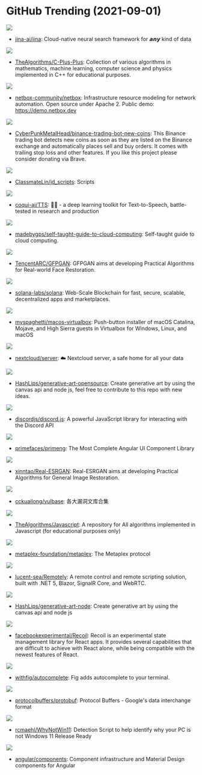 # GitHub Trending (2021-09-01)

![](https://img.shields.io/badge/Python-New%20318-green?style=flat-square&logo=appveyor)
- [jina-ai/jina](https://github.com/jina-ai/jina): Cloud-native neural search framework for 𝙖𝙣𝙮 kind of data

![](https://img.shields.io/badge/C%2B%2B-New%20123-green?style=flat-square&logo=appveyor)
- [TheAlgorithms/C-Plus-Plus](https://github.com/TheAlgorithms/C-Plus-Plus): Collection of various algorithms in mathematics, machine learning, computer science and physics implemented in C++ for educational purposes.

![](https://img.shields.io/badge/Python-New%2078-green?style=flat-square&logo=appveyor)
- [netbox-community/netbox](https://github.com/netbox-community/netbox): Infrastructure resource modeling for network automation. Open source under Apache 2. Public demo: https://demo.netbox.dev

![](https://img.shields.io/badge/Python-New%2092-green?style=flat-square&logo=appveyor)
- [CyberPunkMetalHead/binance-trading-bot-new-coins](https://github.com/CyberPunkMetalHead/binance-trading-bot-new-coins): This Binance trading bot detects new coins as soon as they are listed on the Binance exchange and automatically places sell and buy orders. It comes with trailing stop loss and other features. If you like this project please consider donating via Brave.

![](https://img.shields.io/badge/Python-New%2080-green?style=flat-square&logo=appveyor)
- [ClassmateLin/jd_scripts](https://github.com/ClassmateLin/jd_scripts): Scripts

![](https://img.shields.io/badge/Jupyter%20Notebook-New%2085-green?style=flat-square&logo=appveyor)
- [coqui-ai/TTS](https://github.com/coqui-ai/TTS): 🐸💬 - a deep learning toolkit for Text-to-Speech, battle-tested in research and production

![](https://img.shields.io/badge/none-New%2087-green?style=flat-square&logo=appveyor)
- [madebygps/self-taught-guide-to-cloud-computing](https://github.com/madebygps/self-taught-guide-to-cloud-computing): Self-taught guide to cloud computing.

![](https://img.shields.io/badge/Python-New%20355-green?style=flat-square&logo=appveyor)
- [TencentARC/GFPGAN](https://github.com/TencentARC/GFPGAN): GFPGAN aims at developing Practical Algorithms for Real-world Face Restoration.

![](https://img.shields.io/badge/Rust-New%2059-green?style=flat-square&logo=appveyor)
- [solana-labs/solana](https://github.com/solana-labs/solana): Web-Scale Blockchain for fast, secure, scalable, decentralized apps and marketplaces.

![](https://img.shields.io/badge/Shell-New%20148-green?style=flat-square&logo=appveyor)
- [myspaghetti/macos-virtualbox](https://github.com/myspaghetti/macos-virtualbox): Push-button installer of macOS Catalina, Mojave, and High Sierra guests in Virtualbox for Windows, Linux, and macOS

![](https://img.shields.io/badge/PHP-New%20331-green?style=flat-square&logo=appveyor)
- [nextcloud/server](https://github.com/nextcloud/server): ☁️ Nextcloud server, a safe home for all your data

![](https://img.shields.io/badge/JavaScript-New%2023-green?style=flat-square&logo=appveyor)
- [HashLips/generative-art-opensource](https://github.com/HashLips/generative-art-opensource): Create generative art by using the canvas api and node js, feel free to contribute to this repo with new ideas.

![](https://img.shields.io/badge/JavaScript-New%20185-green?style=flat-square&logo=appveyor)
- [discordjs/discord.js](https://github.com/discordjs/discord.js): A powerful JavaScript library for interacting with the Discord API

![](https://img.shields.io/badge/CSS-New%2026-green?style=flat-square&logo=appveyor)
- [primefaces/primeng](https://github.com/primefaces/primeng): The Most Complete Angular UI Component Library

![](https://img.shields.io/badge/Python-New%2094-green?style=flat-square&logo=appveyor)
- [xinntao/Real-ESRGAN](https://github.com/xinntao/Real-ESRGAN): Real-ESRGAN aims at developing Practical Algorithms for General Image Restoration.

![](https://img.shields.io/badge/HTML-New%2045-green?style=flat-square&logo=appveyor)
- [cckuailong/vulbase](https://github.com/cckuailong/vulbase): 各大漏洞文库合集

![](https://img.shields.io/badge/JavaScript-New%2083-green?style=flat-square&logo=appveyor)
- [TheAlgorithms/Javascript](https://github.com/TheAlgorithms/Javascript): A repository for All algorithms implemented in Javascript (for educational purposes only)

![](https://img.shields.io/badge/Rust-New%2064-green?style=flat-square&logo=appveyor)
- [metaplex-foundation/metaplex](https://github.com/metaplex-foundation/metaplex): The Metaplex protocol

![](https://img.shields.io/badge/C%23-New%2067-green?style=flat-square&logo=appveyor)
- [lucent-sea/Remotely](https://github.com/lucent-sea/Remotely): A remote control and remote scripting solution, built with .NET 5, Blazor, SignalR Core, and WebRTC.

![](https://img.shields.io/badge/JavaScript-New%2092-green?style=flat-square&logo=appveyor)
- [HashLips/generative-art-node](https://github.com/HashLips/generative-art-node): Create generative art by using the canvas api and node js

![](https://img.shields.io/badge/JavaScript-New%2030-green?style=flat-square&logo=appveyor)
- [facebookexperimental/Recoil](https://github.com/facebookexperimental/Recoil): Recoil is an experimental state management library for React apps. It provides several capabilities that are difficult to achieve with React alone, while being compatible with the newest features of React.

![](https://img.shields.io/badge/TypeScript-New%20111-green?style=flat-square&logo=appveyor)
- [withfig/autocomplete](https://github.com/withfig/autocomplete): Fig adds autocomplete to your terminal.

![](https://img.shields.io/badge/C%2B%2B-New%2039-green?style=flat-square&logo=appveyor)
- [protocolbuffers/protobuf](https://github.com/protocolbuffers/protobuf): Protocol Buffers - Google's data interchange format

![](https://img.shields.io/badge/AutoIt-New%2032-green?style=flat-square&logo=appveyor)
- [rcmaehl/WhyNotWin11](https://github.com/rcmaehl/WhyNotWin11): Detection Script to help identify why your PC is not Windows 11 Release Ready

![](https://img.shields.io/badge/TypeScript-New%2065-green?style=flat-square&logo=appveyor)
- [angular/components](https://github.com/angular/components): Component infrastructure and Material Design components for Angular

